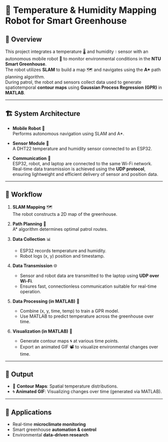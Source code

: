 # 🌱 Temperature & Humidity Mapping Robot for Smart Greenhouse

## 🧠 Overview
This project integrates a temperature 🌡️ and humidity 💧 sensor with an autonomous mobile robot 🤖 to monitor environmental conditions in the **NTU Smart Greenhouse**.  
The robot utilizes **SLAM** to build a map 🗺️ and navigates using the **A\*** path planning algorithm.  
During patrol, the robot and sensors collect data used to generate spatiotemporal **contour maps** using **Gaussian Process Regression (GPR)** in **MATLAB**.

---

## 🏗️ System Architecture

- **Mobile Robot** 🤖  
  Performs autonomous navigation using SLAM and A*.

- **Sensor Module** 📡  
  A DHT22 temperature and humidity sensor connected to an ESP32.

- **Communication** 📶  
  ESP32, robot, and laptop are connected to the same Wi-Fi network.  
  Real-time data transmission is achieved using the **UDP protocol**, ensuring lightweight and efficient delivery of sensor and position data.

---

## 🔁 Workflow

1. **SLAM Mapping** 🗺️  
   The robot constructs a 2D map of the greenhouse.

2. **Path Planning** 📍  
   A* algorithm determines optimal patrol routes.

3. **Data Collection** 📊  
   - ESP32 records temperature and humidity.  
   - Robot logs (x, y) position and timestamp.

4. **Data Transmission** 🌐  
   - Sensor and robot data are transmitted to the laptop using **UDP over Wi-Fi**.  
   - Ensures fast, connectionless communication suitable for real-time operation.

5. **Data Processing (in MATLAB)** 🧮  
   - Combine (x, y, time, temp) to train a GPR model.  
   - Use MATLAB to predict temperature across the greenhouse over time.

6. **Visualization (in MATLAB)** 🎨  
   - Generate contour maps 🌀 at various time points.  
   - Export an animated GIF 📽️ to visualize environmental changes over time.

---

## 🧾 Output

- 📍 **Contour Maps**: Spatial temperature distributions.
- 🌀 **Animated GIF**: Visualizing changes over time (generated via MATLAB).

---

## 🔬 Applications

- Real-time **microclimate monitoring**
- Smart greenhouse **automation & control**
- Environmental **data-driven research**
